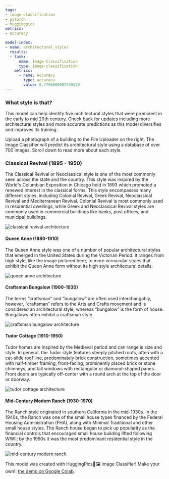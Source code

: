 ```yaml
---
tags:
- image-classification
- pytorch
- huggingpics
metrics:
- accuracy

model-index:
- name: architectural_styles
  results:
  - task:
      name: Image Classification
      type: image-classification
    metrics:
      - name: Accuracy
        type: accuracy
        value: 0.7796609997749329
---
```


### What style is that?

This model can help identify five architectural styles that were prominent in the early to mid 20th century. Check back for updates including more architectural styles and more accurate predictions as this model diversifies and improves its training. 

Upload a photograph of a building to the File Uploader on the right. The Image Classifier will predict its architectural style using a database of over 700 images. Scroll down to read more about each style. 

### Classical Revival (1895 - 1950)

The Classical Revival or Neoclassical style is one of the most commonly seen across the state and the country. This style was inspired by the World's Columbian Exposition in Chicago held in 1893 which promoted a renewed interest in the classical forms. This style encompasses many different styles, including Colonial Revival, Greek Revival, Neoclassical Revival and Mediterranean Revival. Colonial Revival is most commonly used in residential dwellings, while Greek and Neoclassical Revival styles are commonly used in commercial buildings like banks, post offices, and municipal buildings. 

![classical revival architecture](images/ex_classical_revival_architecture.jpg)

#### Queen Anne (1880-1910)

The Queen Anne style was one of a number of popular  architectural styles that emerged in the United States during the Victorian Period. It ranges from high style, like the image pictured here, to more vernacular styles that exhibit the Queen Anne form without its high style architectural details.

![queen anne architecture](images/ex_queen_anne_architecture.jpg)

#### Craftsman Bungalow (1900-1930)

The terms “craftsman” and “bungalow” are often used interchangably, however, “craftsman” refers to the Arts and Crafts movement and is considered an architectural style, whereas “bungalow” is the form of house. Bungalows often exhibit a craftsman style.

![craftsman bungalow architecture](images/ex_craftsman_bungalow_architecture.jpg)

#### Tudor Cottage (1910-1950)

Tudor homes are inspired by the Medieval period and can range is size and style. In general, the Tudor style features steeply pitched roofs, often with a cat-slide roof line, predominately brick construction, sometimes accented with half-timber framing, front-facing, prominently placed brick or stone chimneys, and tall windows with rectangular or diamond-shaped panes. Front doors are typically off-center with a round arch at the top of the door or doorway. 

![tudor cottage architecture](images/ex_tudor_cottage_architecture.jpg)

#### Mid-Century Modern Ranch (1930-1970)

The Ranch style originated in southern California in the mid-1930s. In the 1940s, the Ranch was one of the small house types financed by the Federal Housing Administration (FHA), along with Minimal Traditional and other small house styles. The Ranch house began to pick up popularity as the financial controls that encouraged small house building lifted following WWII; by the 1950s it was the most predominant residential style in the country.

![mid-century modern ranch](images/ex_mid-century_modern_ranch.jpg)

This model was created with HuggingPics🤗🖼️ Image Classifier! 
Make your own!: [the demo on Google Colab](https://colab.research.google.com/github/nateraw/huggingpics/blob/main/HuggingPics.ipynb).